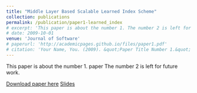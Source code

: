 ```yaml
---
title: "Middle Layer Based Scalable Learned Index Scheme"
collection: publications
permalink: /publication/paper1-learned_index
# excerpt: 'This paper is about the number 1. The number 2 is left for future work.'
# date: 2009-10-01
venue: 'Journal of Software'
# paperurl: 'http://academicpages.github.io/files/paper1.pdf'
# citation: 'Your Name, You. (2009). &quot;Paper Title Number 1.&quot; <i>Journal 1</i>. 1(1).'
---
```

This paper is about the number 1. paper The number 2 is left for future work.

[Download paper here](http://academicpages.github.io/files/paper1.pdf)
[Slides](http://academicpages.github.io/files/paper1.pdf)

<!-- Recommended citation: Your Name, You. (2009). "Paper Title Number 1." <i>Journal 1</i>. 1(1). -->